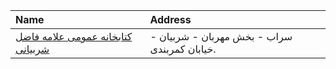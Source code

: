 | Name                                                                                                         | Address                                      |
|:-------------------------------------------------------------------------------------------------------------|:---------------------------------------------|
| [كتابخانه عمومی علامه فاضل شربيانى](https://lib.ir/fa/library/333/كتابخانه-عمومی-علامه-فاضل-شربيانى/search/) | سراب - بخش مهربان - شربيان - خيابان كمربندى. |